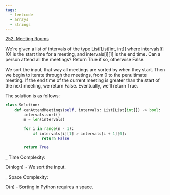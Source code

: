 ```yaml
---
tags:
  - leetcode
  - arrays
  - strings
---
```


<a href="https://leetcode.com/problems/meeting-rooms/">252. Meeting Rooms</a>

We're given a list of intervals of the type List[List[int, int]] where
intervals[i][0] is the start time for a meeting, and intervals[i][1] is the end
time. Can a person attend all the meetings? Return True if so, otherwise False.

We sort the input, that way all meetings are sorted by when they start. Then we
begin to iterate through the meetings, from 0 to the penultimate meeting. If the
end time of the current meeting is greater than the start of the next meeting,
we return False. Eventually, we'll return True.

The solution is as follows:

```python
class Solution:
    def canAttendMeetings(self, intervals: List[List[int]]) -> bool:
        intervals.sort()
        n = len(intervals)

        for i in range(n - 1):
            if intervals[i][1] > intervals[i + 1][0]:
                return False

        return True
```

\_ Time Complexity:

O(nlogn) - We sort the input.

\_ Space Complexity:

O(n) - Sorting in Python requires n space.
